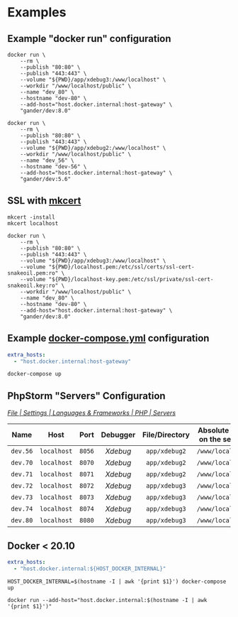 # Examples

## Example "docker run" configuration

```shell
docker run \
    --rm \
    --publish "80:80" \
    --publish "443:443" \
    --volume "${PWD}/app/xdebug3:/www/localhost" \
    --workdir "/www/localhost/public" \
    --name "dev_80" \
    --hostname "dev-80" \
    --add-host="host.docker.internal:host-gateway" \
    "gander/dev:8.0"
```

```shell
docker run \
    --rm \
    --publish "80:80" \
    --publish "443:443" \
    --volume "${PWD}/app/xdebug2:/www/localhost" \
    --workdir "/www/localhost/public" \
    --name "dev_56" \
    --hostname "dev-56" \
    --add-host="host.docker.internal:host-gateway" \
    "gander/dev:5.6"
```

## SSL with [mkcert](https://mkcert.dev/)
```shell
mkcert -install
mkcert localhost
```
```shell
docker run \
    --rm \
    --publish "80:80" \
    --publish "443:443" \
    --volume "${PWD}/app/xdebug3:/www/localhost" \
    --volume "${PWD}/localhost.pem:/etc/ssl/certs/ssl-cert-snakeoil.pem:ro" \
    --volume "${PWD}/localhost-key.pem:/etc/ssl/private/ssl-cert-snakeoil.key:ro" \
    --workdir "/www/localhost/public" \
    --name "dev_80" \
    --hostname "dev-80" \
    --add-host="host.docker.internal:host-gateway" \
    "gander/dev:8.0"
```

## Example [docker-compose.yml](docker-compose.yml) configuration

```yaml
extra_hosts:
  - "host.docker.internal:host-gateway"
```
```shell
docker-compose up
```

## PhpStorm "Servers" Configuration

_[File | Settings | Languages & Frameworks | PHP | Servers](jetbrains://PhpStorm/settings?name=Languages+%26+Frameworks--PHP--Servers)_

|Name|Host|Port|Debugger|File/Directory|Absolute path on the server|
|:---:|:---:|:---:|:---:|:---:|:---:|
|`dev.56`|`localhost`|`8056`|_Xdebug_|`app/xdebug2`|`/www/localhost`|
|`dev.70`|`localhost`|`8070`|_Xdebug_|`app/xdebug2`|`/www/localhost`|
|`dev.71`|`localhost`|`8071`|_Xdebug_|`app/xdebug2`|`/www/localhost`|
|`dev.72`|`localhost`|`8072`|_Xdebug_|`app/xdebug3`|`/www/localhost`|
|`dev.73`|`localhost`|`8073`|_Xdebug_|`app/xdebug3`|`/www/localhost`|
|`dev.74`|`localhost`|`8074`|_Xdebug_|`app/xdebug3`|`/www/localhost`|
|`dev.80`|`localhost`|`8080`|_Xdebug_|`app/xdebug3`|`/www/localhost`|

## Docker < 20.10

```yaml
extra_hosts:
  - "host.docker.internal:${HOST_DOCKER_INTERNAL}"
```
```shell
HOST_DOCKER_INTERNAL=$(hostname -I | awk '{print $1}') docker-compose up
```
```shell
docker run --add-host="host.docker.internal:$(hostname -I | awk '{print $1}')"
```
